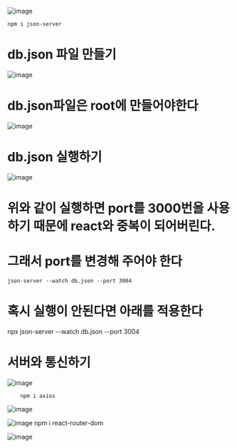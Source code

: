 ![image](https://github.com/minjukimmm/react_basiccc/assets/129017089/9dda5835-f8ff-4405-8686-43b2e74ff044)

    npm i json-server
    
# db.json 파일 만들기
![image](https://github.com/minjukimmm/react_basiccc/assets/129017089/a53f89dd-9d66-4067-ba5c-49e42fa56c51)

# db.json파일은 root에 만들어야한다

 ![image](https://github.com/minjukimmm/react_basiccc/assets/129017089/e46ee969-e8ac-4e6c-98e5-1154705351b6)
 
 
# db.json 실행하기
![image](https://github.com/minjukimmm/react_basiccc/assets/129017089/00bbf195-4c08-4bff-9a46-c733e04f5e16)

# 위와 같이 실행하면 port를 3000번을 사용하기 때문에 react와 중복이 되어버린다.
# 그래서 port를 변경해 주어야 한다
    json-server --watch db.json --port 3004

# 혹시 실행이 안된다면 아래를 적용한다
npx json-server --watch db.json --port 3004

# 서버와 통신하기

![image](https://github.com/minjukimmm/react_basiccc/assets/129017089/ce810c3d-651b-48ac-a884-6066a649e938)

        npm i axios
        
![image](https://github.com/minjukimmm/react_basiccc/assets/129017089/960cd804-8abe-4ca2-8eef-c523b49aec5b)

![image](https://github.com/minjukimmm/react_basiccc/assets/129017089/150dc3a5-a712-41c7-8940-84b12f735964)
npm i react-router-dom

![image](https://github.com/minjukimmm/react_basiccc/assets/129017089/a45e9748-7fe1-436b-a2c5-cc30669bcd23)
